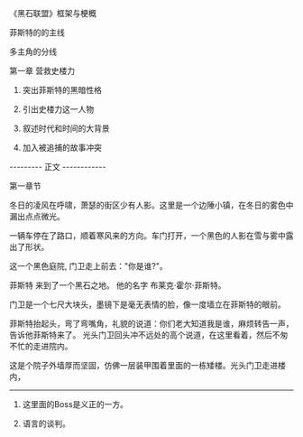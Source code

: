 《黑石联盟》框架与梗概


菲斯特的的主线

多主角的分线

第一章 营救史楼力

1. 突出菲斯特的黑暗性格

2. 引出史楼力这一人物

3. 叙述时代和时间的大背景

4. 加入被追捕的故事冲突


--------- 正文 ------------

第一章节

冬日的凌风在呼啸，萧瑟的街区少有人影。这里是一个边陲小镇，在冬日的雾色中漏出点点微光。

一辆车停在了路口，顺着寒风来的方向。车门打开，一个黑色的人影在雪与雾中露出了形状。

这一个黑色庭院, 门卫走上前去："你是谁?"。


菲斯特 来到了一个黑石之地。 他的名字 布莱克·霍尔·菲斯特。

门卫是一个七尺大块头，墨镜下是毫无表情的脸，像一度墙立在菲斯特的眼前。

菲斯特抬起头，弯了弯嘴角，礼貌的说道：你们老大知道我是谁，麻烦转告一声，告诉他菲斯特来了。
光头门卫回头冲不远处的高个说道，在这里看着，然后不匆不忙的走进院内。

这是个院子外墙厚而坚固，仿佛一层装甲围着里面的一栋矮楼。光头门卫走进楼内，


---------------------------

1. 这里面的Boss是义正的一方。

2. 语言的谈判。







